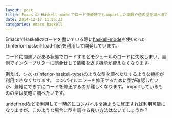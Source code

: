```yaml
---
layout: post
title: Emacs の Haskell-mode でロード失敗時でもimportした関数や値の型を調べる方法は？
date: 2014-12-17 11:55:32
categories: emacs haskell
---
```

<p>EmacsでHaskellのコードを書いている際に<a href="https://github.com/haskell/haskell-mode" rel="nofollow">haskell-mode</a>を使い<code>C-cC-l</code>(inferior-haskell-load-file)を利用して開発しています。</p>

<p>コードに間違いがある状態でロードするとモジュールのロードに失敗しまい、裏側でインタープリターに問合せして情報を返す機能が使えなくなります。</p>

<p>例えば、<code>C-cC-t</code>(inferior-haskell-type)のような型を調べたりするような機能が利用できなくなります。
コンパイルエラーを修正するために型が確認したいが、気軽にできずにコードを修正するのが難しくなります。
importしているものの型は気軽に調べたいです。</p>

<p>undefinedなどを利用して一時的にコンパイルを通ように修正すれば利用可能になりますが、このような場合に型を調べる良い方法はないでしょうか？</p>
